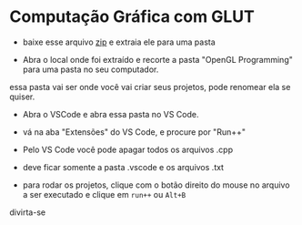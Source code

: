 # Computação Gráfica com GLUT

- baixe esse arquivo [zip](https://drive.google.com/file/d/1pOTqjmjP5Zp8AbYus672kD5jM1KFhq16/view) e extraia ele para uma pasta 

- Abra o local onde foi extraído e recorte a pasta "OpenGL Programming" para uma pasta no seu computador.

essa pasta vai ser onde você vai criar seus projetos, pode renomear ela se quiser.

- Abra o VSCode e abra essa pasta no VS Code.

- vá na aba "Extensões" do VS Code, e procure por "Run++"

- Pelo VS Code você pode apagar todos os arquivos .cpp

- deve ficar somente a pasta .vscode e os arquivos .txt

- para rodar os projetos, clique com o botão direito do mouse no arquivo a ser executado e clique em `run++` ou `Alt+B`

divirta-se